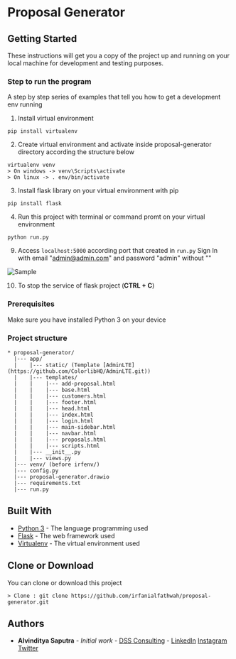 # Proposal Generator

## Getting Started

These instructions will get you a copy of the project up and running on your local machine for development and testing purposes.

### Step to run the program

A step by step series of examples that tell you how to get a development env running

1. Install virtual environment

```
pip install virtualenv
```
2. Create virtual environment and activate inside proposal-generator directory according the structure below
```
virtualenv venv
> On windows -> venv\Scripts\activate
> On linux -> . env/bin/activate
```
3. Install flask library on your virtual environment with pip
```
pip install flask
```
4. Run this project with terminal or command promt on your virtual environment
```
python run.py
```
9. Access `localhost:5000` according port that created in `run.py`
    Sign In with email "admin@admin.com" and password "admin" without ""

![Sample](https://raw.githubusercontent.com/irfanialfathwah/proposal-generator/master/Sample-run.png)

10. To stop the service of flask project (__CTRL + C__)

### Prerequisites

Make sure you have installed Python 3 on your device

### Project structure
```
* proposal-generator/
  |--- app/
  |    |--- static/ (Template [AdminLTE](https://github.com/ColorlibHQ/AdminLTE.git))
  |    |--- templates/
  |    |    |--- add-proposal.html
  |    |    |--- base.html
  |    |    |--- customers.html
  |    |    |--- footer.html
  |    |    |--- head.html
  |    |    |--- index.html
  |    |    |--- login.html
  |    |    |--- main-sidebar.html
  |    |    |--- navbar.html
  |    |    |--- proposals.html
  |    |    |--- scripts.html
  |    |--- __init__.py
  |    |--- views.py
  |--- venv/ (before irfenv/)
  |--- config.py
  |--- proposal-generator.drawio
  |--- requirements.txt
  |--- run.py
```

## Built With

* [Python 3](https://www.python.org/download/releases/3.0/) - The language programming used
* [Flask](http://flask.pocoo.org/) - The web framework used
* [Virtualenv](https://virtualenv.pypa.io/en/latest/) - The virtual environment used

## Clone or Download

You can clone or download this project
```
> Clone : git clone https://github.com/irfanialfathwah/proposal-generator.git
```

## Authors

* **Alvinditya Saputra** - *Initial work* - [DSS Consulting](https://dssconsulting.id/) - [LinkedIn](https://linkedin.com/in/piinalpin) [Instagram](https://www.instagram.com/piinalpin) [Twitter](https://www.twitter.com/piinalpin)

